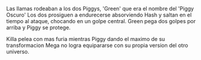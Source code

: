 Las llamas rodeaban a los dos Piggys, 'Green' que era el nombre del 'Piggy Oscuro'
Los dos prosiguen a endurecerse absorviendo Hash y saltan en el tiempo al ataque, chocando en un golpe central. Green pega dos golpes por arriba y Piggy se protege.

Killa pelea con mas furia mientras Piggy dando el maximo de su transformacion Mega no logra equipararse con su propia version del otro universo.